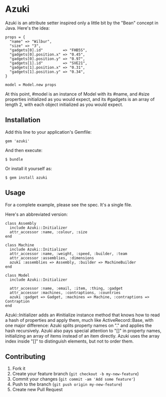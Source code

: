 # Azuki

Azuki is an attribute setter inspired only a little bit by the "Bean" concept in Java. Here's the idea:

    props = {
      "name" => "Wilbur",
      "size" => "3",
      "gadgets[0].id"         => "FHB5S",
      "gadgets[0].position.x" => "0.45",
      "gadgets[0].position.y" => "0.97",
      "gadgets[1].id"         => "SVE21",
      "gadgets[1].position.x" => "0.31",
      "gadgets[1].position.y" => "0.34",
    }

    model = Model.new props

At this point, #model is an instance of Model with its #name, and #size properties initialized as you would expect, and its #gadgets is an array of length 2, with each object initialized as you would expect.


## Installation

Add this line to your application's Gemfile:

    gem 'azuki'

And then execute:

    $ bundle

Or install it yourself as:

    $ gem install azuki

## Usage

For a complete example, please see the spec. It's a single file.

Here's an abbreviated version:

    class Assembly
      include Azuki::Initializer
      attr_accessor :name, :colour, :size
    end

    class Machine
      include Azuki::Initializer
      attr_accessor :name, :weight, :speed, :builder, :team
      attr_accessor :assemblies, :dimensions
      azuki :assemblies => Assembly, :builder => MachineBuilder
    end

    class Model
      include Azuki::Initializer

      attr_accessor :name, :email, :item, :thing, :gadget
      attr_accessor :machines, :contraptions, :countries
      azuki :gadget => Gadget, :machines => Machine, :contraptions => Contraption
    end


Azuki::Initializer adds an #initialize instance method that knows how to read a hash of properties and apply them, much like ActiveRecord::Base,
with one major difference: Azuki splits property names on "." and applies the hash recursively. Azuki also pays special attention to "[]" in property
names, initializing an array of items instead of an item directly. Azuki uses the array index inside "[]" to distinguish elements, but not to order them.


## Contributing

1. Fork it
2. Create your feature branch (`git checkout -b my-new-feature`)
3. Commit your changes (`git commit -am 'Add some feature'`)
4. Push to the branch (`git push origin my-new-feature`)
5. Create new Pull Request

